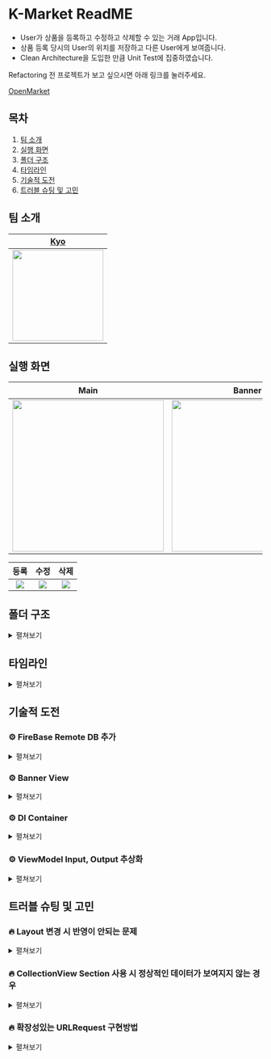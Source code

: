 # K-Market ReadME

- User가 상품을 등록하고 수정하고 삭제할 수 있는 거래 App입니다.
- 상품 등록 당시의 User의 위치를 저장하고 다른 User에게 보여줍니다.
- Clean Architecture을 도입한 만큼 Unit Test에 집중하였습니다.

Refactoring 전 프로젝트가 보고 싶으시면 아래 링크를 눌러주세요.

[OpenMarket](https://github.com/KyoPak/Open-Market)

## 목차
1. [팀 소개](#팀-소개)
2. [실행 화면](#실행-화면)
3. [폴더 구조](#폴더-구조)
4. [타임라인](#타임라인)
5. [기술적 도전](#기술적-도전)
6. [트러블 슈팅 및 고민](#트러블-슈팅-및-고민)


## 팀 소개
|[Kyo](https://github.com/KyoPak)|
|:---:|
| <img width="180px" img src= "https://user-images.githubusercontent.com/59204352/193524215-4f9636e8-1cdb-49f1-9a17-1e4fe8d76655.PNG" >|


## 실행 화면

|Main|Banner|상품위치|
|:---:|:--:|:--:|
|<img width = "300px" img src= "https://user-images.githubusercontent.com/59204352/228113115-947ada98-ea54-46b1-99df-0379c32601ca.gif">|<img width = "300px" img src= "https://user-images.githubusercontent.com/59204352/228112728-16868ae6-2617-4f32-8cbc-1f0282a86d2f.gif">|<img width = "300px" img src= "https://i.imgur.com/XXlZTc5.jpg" >|


|등록  |수정  |삭제 |
|:---:|:--:|:--:|
|![](https://i.imgur.com/Ctghd9g.gif)|![](https://i.imgur.com/gyaNrkR.gif)|![](https://i.imgur.com/fvDvIBb.gif)|


## 폴더 구조

<details>
<summary> 
펼쳐보기
</summary>

```
K-Market
├── K-Market
│   ├── Resource
│   │   ├── Assets.xcassets
│   │   ├── Base.lproj
│   │   │   └── LaunchScreen.storyboard
│   │   ├── GoogleService-Info.plist
│   │   └── Info.plist
│   └── Source
│       ├── Application
│       │   ├── AppDelegate.swift
│       │   └── SceneDelegate.swift
│       ├── Coordinator
│       │   ├── AddCoordinator.swift
│       │   ├── Coordinator.swift
│       │   ├── DetailCoordinator.swift
│       │   ├── EditCoordinator.swift
│       │   └── ListCoordinator.swift
│       ├── DIContainer
│       │   ├── SceneDIContainer.swift
│       │   └── ServiceDIContainer.swift
│       ├── Data
│       │   ├── ImageTemporaryStorage
│       │   │   └── CacheService.swift
│       │   ├── LocationStorage
│       │   │   └── FireBaseService.swift
│       │   ├── ProductStorage
│       │   │   ├── Infra
│       │   │   │   ├── HTTPMethod.swift
│       │   │   │   ├── Request
│       │   │   │   │   ├── CustomRequest.swift
│       │   │   │   │   ├── DeleteDataRequest.swift
│       │   │   │   │   ├── DeleteURIRequest.swift
│       │   │   │   │   ├── EditPatchRequest.swift
│       │   │   │   │   ├── FetchDetailRequest.swift
│       │   │   │   │   ├── FetchListRequest.swift
│       │   │   │   │   ├── LoadImageRequest.swift
│       │   │   │   │   └── PostDataRequest.swift
│       │   │   │   └── Util
│       │   │   │       └── Extension
│       │   │   │           ├── Data+Extension.swift
│       │   │   │           ├── URLComponents+Extension.swift
│       │   │   │           └── URLRequest+Extension.swift
│       │   │   └── NetworkService.swift
│       │   └── Repository
│       │       ├── DefaultLocationRepository.swift
│       │       ├── DefaultProductRepository.swift
│       │       └── DefaultWrapperDataRepository.swift
│       ├── Domain
│       │   ├── Entity
│       │   │   ├── LocationData.swift
│       │   │   ├── PostProduct.swift
│       │   │   ├── PostResponse.swift
│       │   │   ├── Product.swift
│       │   │   ├── ProductPage.swift
│       │   │   ├── UniqueProduct.swift
│       │   │   └── WrapperData.swift
│       │   ├── RepositoryInterface
│       │   │   ├── LocationRepository.swift
│       │   │   ├── ProductRepository.swift
│       │   │   └── WrapperDataRepository.swift
│       │   ├── Translator
│       │   │   └── DecodeManager.swift
│       │   └── UseCase
│       │       ├── CheckWrapperDataUseCase.swift
│       │       ├── DeleteLocationUseCase.swift
│       │       ├── DeleteProductUseCase.swift
│       │       ├── FetchLocationUseCase.swift
│       │       ├── FetchProductDetailUseCase.swift
│       │       ├── FetchProductListUseCase.swift
│       │       ├── LoadImageUseCase.swift
│       │       ├── PatchProductUseCase.swift
│       │       ├── PostLocationUseCase.swift
│       │       ├── PostProductUseCase.swift
│       │       └── Protocol
│       │           └── Fetchable.swift
│       ├── Present
│       │   ├── AddScene
│       │   │   ├── View
│       │   │   │   ├── AddView.swift
│       │   │   │   ├── AddViewController.swift
│       │   │   │   └── UploadImageCell.swift
│       │   │   └── ViewModel
│       │   │       └── AddViewModel.swift
│       │   ├── CommonUploadScene
│       │   │   ├── Cell
│       │   │   └── UploadView.swift
│       │   ├── DetailScene
│       │   │   ├── View
│       │   │   │   ├── Cell
│       │   │   │   │   └── DetailImageCell.swift
│       │   │   │   ├── DetailViewController.swift
│       │   │   │   └── ProductInfoView.swift
│       │   │   └── ViewModel
│       │   │       └── DetailViewModel.swift
│       │   ├── EditScene
│       │   │   ├── View
│       │   │   │   ├── EditView.swift
│       │   │   │   └── EditViewController.swift
│       │   │   └── ViewModel
│       │   │       └── EditViewModel.swift
│       │   └── MainScene
│       │       ├── View
│       │       │   ├── Cell
│       │       │   │   ├── BannerCollectionViewCell.swift
│       │       │   │   ├── CollectionCell.swift
│       │       │   │   ├── GridCollectionViewCell.swift
│       │       │   │   └── ListCollectionViewCell.swift
│       │       │   ├── HeaderView.swift
│       │       │   ├── ListViewController.swift
│       │       │   └── SectionHeaderView.swift
│       │       └── ViewModel
│       │           ├── ListViewModel.swift
│       │           └── ProductCellViewModel.swift
│       └── Util
│           ├── Error
│           │   └── NetworkError.swift
│           ├── Extension
│           │   ├── Formatter+Extension.swift
│           │   ├── UIImage+Extension.swift
│           │   ├── UILabel+Extension.swift
│           │   ├── UIStackView+Extension.swift
│           │   └── UITextField+Extension.swift
│           ├── Protocol
│           │   ├── AlertPresentable.swift
│           │   └── UseIdentifiable.swift
│           └── Type
│               └── Observabel.swift
└── K-MarketTests
	├── Data
	│   ├── Mock
	│   │   └── MockNetwork.swift
	│   ├── NetworkServiceTest.swift
	│   ├── ProductRepositoryTest.swift
	│   └── WrapperDataRepositoryTest.swift
	├── Domain
	│   ├── DeleteLocationUseCaseTest.swift
	│   ├── FetchLocationUseCaseTest.swift
	│   ├── Mock
	│   │   └── MockLocationRepository.swift
	│   └── PostLocationUseCaseTest.swift
	└── Present
	    ├── AddViewModelTest.swift
	    ├── DetailViewModelTest.swift
	    ├── EditViewModelTest.swift
	    ├── ListViewModelTest.swift
	    └── Mock
	       ├── MockUseCase.swift
	       └── StubProvider.swift
```
</details>

##  타임라인

<details>
<summary> 
펼쳐보기
</summary>

![](https://i.imgur.com/E32CiaK.png)
 
</details>



## 기술적 도전

### ⚙️ FireBase Remote DB 추가
<details>
<summary> 
펼쳐보기
</summary>

리팩토링 전 프로젝트에서는 아카데미에서 제공하는 서버만을 사용하였지만, 개인적으로 User의 상품 등록 시의 위치도 함께 저장하여 보여주는 새로운 기능을 구현하고 싶었습니다. 
때문에 상품ID와 User의 위치를 별도로 저장하기 위해 FireBase를 사용하였습니다.
    
</details>

### ⚙️ Banner View
<details>
<summary> 
펼쳐보기
</summary>

기존의 CollectionView 뿐만 아니라 Banner CollectionView를 구현하여 User에게 보여주고 싶었습니다.
현재는 최신 상품 5개를 User에게 추가적으로 표시해주지만, 추후에 User의 위치를 기반으로 상품들을 보여주는 기능으로 확장할 수 있다고 생각합니다.
    
Section에 따라서 다른 Layout이 적용되게끔 구현하였으며, Banner가 아닌 main Section에서는 segmentedControl이 list인지 grid인지에 따라서 Cell의 모양이 다르게 표시되게끔 구현하였습니다.


</details>

### ⚙️ DI Container
<details>
<summary> 
펼쳐보기
</summary>

다른 프로젝트에서 Coordinator Pattern을 사용하여 해당 `View`의 Coordinator에서 화면이동에 대한 책임과 이동할 `View`의 `ViewModel`에 UseCase를 생성하여 주입해주는 책임을 가지게끔 구현하였었습니다.
하지만 Coordinator에서 책임을 분리하여 화면 이동만을 담당하고, 의존성 주입은 DIContainer 객체가 담당하게끔 구현하고 싶었습니다.

DIContainer에서 `ViewModel`에서 필요한 UseCase, `UseCase`에서 필요한 Repository를 생성하여 주입해주다 보니 객체 간의 책임이 조금 더 명확해지고 분리되었다고 느껴졌습니다.
그리고 추후에 `CacheRepository`를 추가하였을 때도 코드가 크게 변경되는 일 없었고 이러한 경험을 바탕으로 확장성이 보다 향상되었다는 것을 느낄 수 있었습니다.
    
</details>

### ⚙️ ViewModel Input, Output 추상화
<details>
<summary> 
펼쳐보기
</summary>

`ViewModel`에서 Input과 Output에 대한 프로토콜을 정의하여 사용하였습니다. 
프로젝트를 하면서 직접적으로 느끼지는 못했지만 프로토콜을 Input과 Output으로 나눔으로서 SOLID의 SRP원칙을 보다 지킬 수 있었고, 추후에 ISP 원칙도 만족을 시킬 수 있을 것이라고 생각됩니다. 

Input과 Output으로 나누면서 `View`에서 `ViewModel`로 요청을 하는 메서드들의 종류가 명확하게 구분이 되면서 가독성이 향상되었다고 느껴졌습니다.
    
</details>


## 트러블 슈팅 및 고민


### 🔥 Layout 변경 시 반영이 안되는 문제 
    
<details>
<summary> 
펼쳐보기
</summary>
Layout을 list에서 Grid로 변경할 경우, list의 레이아웃 형태가 남아있는 오류가 발생하였습니다. Grid에서 List로 레이아웃을 변경한다면 Grid의 레이아웃의 형태가 남아있었습니다.
해당 오류를 2가지로 해결할 수 있었습니다. 

`reloadSection()`을 사용하는 방법과 `reloadData()`을 사용하는 방법이 있었습니다.

`reloadSection()`을 사용해본 결과 애니메이션 효과와 함께 정상적으로 레이아웃이 바뀔 수 있었습니다. 하지만 레이아웃이 바뀔 때, 애니메이션 효과가 오히려 부자연스러워 간단한 `reloadData()`로 해당 문제를 해결하였습니다.

(물론 `reloadSection()`에 애니메이션 효과를 false로 할 수 있었습니다.)

</details>

### 🔥 CollectionView Section 사용 시 정상적인 데이터가 보여지지 않는 경우 
    
<details>
<summary> 
펼쳐보기
</summary>
Banner에 전체 상품 중에서 최신 5개 상품이 추가적으로 나타나도록 구현했습니다. 
그 과정에서 Banner Section과 main Section에 중복된 상품Data가 표기되어 오류가 발생하였고 해당 오류의 원인은

`DiffableDataSource`의 Item이 Unique하지 않다는 오류였습니다.
따라서 기존의 Product를 `UniqueProduct`타입으로 감싸 Data의 중복에러를 해결할 수 있었습니다.

</details>

### 🔥 확장성있는 URLRequest 구현방법
<details>
<summary> 
펼쳐보기
</summary>

상황에 맞는 `URLRequest`를 구현하는 방식을 고민하였습니다. 기존에는 `enum`타입을 사용하여 분기처리를 거듭하며 `URLRequest`를 구성하였지만,
해당 방법은 새로운 `URLRequest`가 추가된다면 분기가 계속해서 늘어나 확장성이 떨어진다고 생각하였습니다.

그래서 `CustomRequest`라는 프로토콜을 정의하여 상황 별 모든 Request가 해당 프로토콜을 채택하게 한 후, 상황 별 Request를 모두 구현해주었습니다. 
새로운 URLRequest가 추가된다면 추가구현이 필요하지만, 리팩토링 전 enum으로 구현했을 때와 달리 기존의 코드를 수정하지 않아도 되어 확장성과 유지보수성이 높아진 느낌을 받을 수 있었습니다.

</details>
